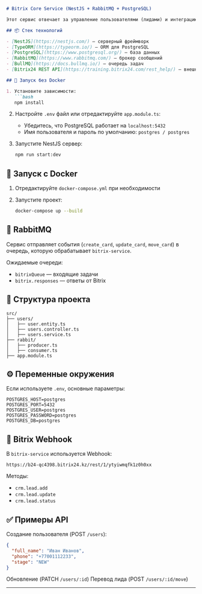 ````markdown
# Bitrix Core Service (NestJS + RabbitMQ + PostgreSQL)

Этот сервис отвечает за управление пользователями (лидами) и интеграцию с Bitrix24 через Webhook API. Он построен на основе **NestJS**, использует **PostgreSQL** для хранения данных и **RabbitMQ** для обмена сообщениями.

## 📦 Стек технологий

- [NestJS](https://nestjs.com/) — серверный фреймворк
- [TypeORM](https://typeorm.io/) — ORM для PostgreSQL
- [PostgreSQL](https://www.postgresql.org/) — база данных
- [RabbitMQ](https://www.rabbitmq.com/) — брокер сообщений
- [BullMQ](https://docs.bullmq.io/) — очередь задач
- [Bitrix24 REST API](https://training.bitrix24.com/rest_help/) — внешняя CRM интеграция

## 🚀 Запуск без Docker

1. Установите зависимости:
   ```bash
   npm install
````

2. Настройте `.env` файл или отредактируйте `app.module.ts`:

   * Убедитесь, что PostgreSQL работает на `localhost:5432`
   * Имя пользователя и пароль по умолчанию: `postgres / postgres`

3. Запустите NestJS сервер:

   ```bash
   npm run start:dev
   ```

## 🐳 Запуск с Docker

1. Отредактируйте `docker-compose.yml` при необходимости
2. Запустите проект:

   ```bash
   docker-compose up --build
   ```

## 🔄 RabbitMQ

Сервис отправляет события (`create_card`, `update_card`, `move_card`) в очередь, которую обрабатывает `bitrix-service`.

Ожидаемые очереди:

* `bitrixQueue` — входящие задачи
* `bitrix.responses` — ответы от Bitrix

## 📁 Структура проекта

```
src/
├── users/
│   ├── user.entity.ts
│   ├── users.controller.ts
│   ├── users.service.ts
├── rabbit/
│   ├── producer.ts
│   ├── consumer.ts
├── app.module.ts
```

## ⚙️ Переменные окружения

Если используете `.env`, основные параметры:

```env
POSTGRES_HOST=postgres
POSTGRES_PORT=5432
POSTGRES_USER=postgres
POSTGRES_PASSWORD=postgres
POSTGRES_DB=postgres
```

## 📮 Bitrix Webhook

В `bitrix-service` используется Webhook:

```
https://b24-qc4398.bitrix24.kz/rest/1/ytyiwmqfk1z0h0xx
```

Методы:

* `crm.lead.add`
* `crm.lead.update`
* `crm.lead.status`

## ✅ Примеры API

Создание пользователя (POST `/users`):

```json
{
  "full_name": "Иван Иванов",
  "phone": "+77001112233",
  "stage": "NEW"
}
```

Обновление (PATCH `/users/:id`)
Перевод лида (POST `/users/:id/move`)

---